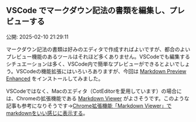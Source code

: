 ## VSCode でマークダウン記法の書類を編集し、プレビューする

公開: 2025-02-10 21:29:11



マークダウン記法の書類は好みのエディタで作成すればよいですが、都合のよいプレビュー機能のあるツールはそれほど多くありません。VSCodeでも編集するシチュエーションは多く、VSCode内で簡単なプレビューができるとよいでしょう。VSCodeの機能拡張にはいろいろありますが、今回は [Markdown Preview Enhanced](https://shd101wyy.github.io/markdown-preview-enhanced/#/ja-jp/) をインストールしてみました。

VSCodeではなく、Macのエディタ（CotEditorを愛用しています）の場合には、Chromeの拡張機能である [Markdown Viewer](https://github.com/simov/markdown-viewer) がよさそうです。このような記事も参考になりそうです→[Chrome拡張機能「Markdown Viewer」でmarkdownをいい感じに表示する](https://qiita.com/takachan_coding/items/7a0978a70208e482aae9)。